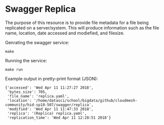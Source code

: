 # Swagger Replica

The purpose of this resource is to provide file metadata for a file being replicated on a server/system. This will produce information such as the file name, location, date accessed and modiefied, and filesize.

Genrating the swagger service:

	make

Running the service:

	make run

Example output in pretty-print format (JSON):

	{'accessed': 'Wed Apr 11 11:27:27 2018',
	 'bytes_size': 705,
	 'file_name': 'replica.yaml',
	 'location': '/home/datasci/school/bigdata/github/cloudmesh-community/hid-sp18-507/swagger/replica',
	 'modified': 'Wed Apr 11 11:47:33 2018',
	 'replica': '(Replica) replica.yaml',
	 'replication_time': 'Wed Apr 11 12:28:51 2018'}
